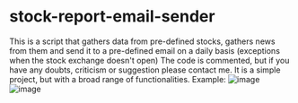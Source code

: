 # stock-report-email-sender
This is a script that gathers data from pre-defined stocks, gathers news from them and send it to a pre-defined email on a daily basis (exceptions when the stock exchange doesn't open)
The code is commented, but if you have any doubts, criticism or suggestion please contact me.
It is a simple project, but with a broad range of functionalities.
Example:
![image](https://user-images.githubusercontent.com/88743653/176983881-9aeb5382-30a7-411a-9f8f-75f8d6a79663.png)
![image](https://user-images.githubusercontent.com/88743653/176983931-a68d3f90-dbb2-4959-880f-29669a28c144.png)

